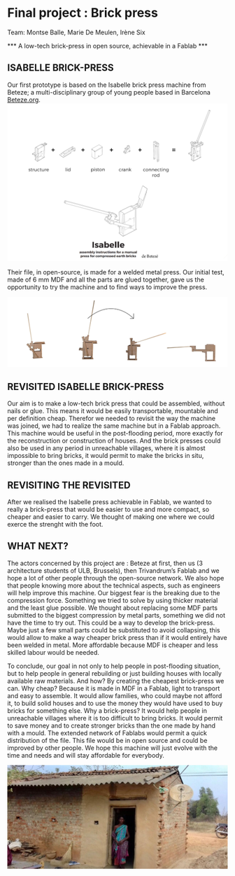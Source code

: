 # Final project : Brick press

Team: Montse Balle, Marie De Meulen, Irène Six

*** A low-tech brick-press in open source, achievable in a Fablab ***


## ISABELLE BRICK-PRESS

Our first prototype is based on the Isabelle brick press machine from Beteze; a multi-disciplinary group of young people based in Barcelona [Beteze.org](https://www.beteze.org).    
![4 temps Presse](images/Presse_a_briques/IsabellePRess.jpg)

Their file, in open-source, is made for a welded metal press.  Our initial test, made of 6 mm MDF and all the parts are glued together, gave us the opportunity to try the machine and to find ways to improve the press. 

![4 temps Presse](images/Presse_a_briques/4tempspresse.jpg)


## REVISITED ISABELLE BRICK-PRESS 

Our aim is to make a low-tech brick press that could be assembled, without nails or glue. This means it would be easily transportable, mountable and per definition cheap. Therefor we needed to revisit the way the machine was joined, we had to realize the same machine but in a Fablab approach.
This machine would be useful in the post-flooding period, more exactly for the reconstruction or construction of houses. And the brick presses could also be used in any period in unreachable villages, where it is almost impossible to bring bricks, it would permit to make the bricks in situ, stronger than the ones made in a mould.


## REVISITING THE REVISITED

After we realised the Isabelle press achievable in Fablab, we wanted to really a brick-press that would be easier to use and more compact, so cheaper and easier to carry. We thought of making one where we could exerce the strenght with the foot.


## WHAT NEXT?

The actors concerned by this project are : Beteze at first, then us (3 architecture students of ULB, Brussels), then Trivandrum’s Fablab and we hope a lot of other people through the open-source network. We also hope that people knowing more about the technical aspects, such as engineers will help improve this machine. Our biggest fear is the breaking due to the compression force. Something we tried to solve by using thicker material and the least glue possible. 
We thought about replacing some MDF parts submitted to the biggest compression by metal parts, something we did not have the time to try out. This could be a way to develop the brick-press. Maybe just a few small parts could be substituted to avoid collapsing, this would allow to make a way cheaper brick press than if it would entirely have been welded in metal.  More affordable because MDF is cheaper and less skilled labour would be needed.

To conclude, our goal in not only to help people in post-flooding situation, but to help people in general rebuilding or just building houses with locally available raw materials.
And how? By creating the cheapest brick-press we can. 
Why cheap? Because it is made in MDF in a Fablab, light to transport and easy to assemble. It would allow families, who could maybe not afford it, to build solid houses and to use the money they would have used to buy bricks for something else.
Why a brick-press? It would help people in unreachable villages where it is too difficult to bring bricks. It would permit to save money and to create stronger bricks than the one made by hand with a mould.
The extended network of Fablabs would permit a quick distribution of the file. This file would be in open source and could be improved by other people. We hope this machine will just evolve with the time and needs and will stay affordable for everybody. 

![](images/Presse_a_briques/BriqueMaison.jpg)
